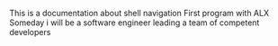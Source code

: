 This is a documentation about shell navigation
First program with ALX
Someday i will be a software engineer leading a team of competent developers

